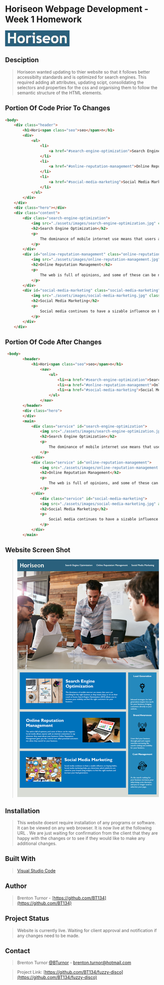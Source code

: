 # Horiseon Webpage Development - Week 1 Homework

<img src="Assets\images\horiseonlogo.JPG" alt="Horiseon Logo">

## Desciption

> Horiseon wanted updating to thier website so that it follows better accessibilty standards and is optimized for search engines. This required adding alt attributes, updating scipt, consolidating the selectors and properties for the css and organising them to follow the semantic structure of the HTML elements. 

## Portion Of Code Prior To Changes

```md
<body>
    <div class="header">
        <h1>Hori<span class="seo">seo</span>n</h1>
        <div>
            <ul>
                <li>
                    <a href="#search-engine-optimization">Search Engine Optimization</a>
                </li>
                <li>
                    <a href="#online-reputation-management">Online Reputation Management</a>
                </li>
                <li>
                    <a href="#social-media-marketing">Social Media Marketing</a>
                </li>
            </ul>
        </div>
    </div>
    <div class="hero"></div>
    <div class="content">
        <div class="search-engine-optimization">
            <img src="./assets/images/search-engine-optimization.jpg" class="float-left" />
            <h2>Search Engine Optimization</h2>
            <p>
                The dominance of mobile internet use means that users are searching for the right business as they travel, shop, or sit on their couch at home. Search Engine Optimization (SEO) allows you to increase your visibility and find the right customers for your business.
            </p>
        </div>
        <div id="online-reputation-management" class="online-reputation-management">
            <img src="./assets/images/online-reputation-management.jpg" class="float-right" />
            <h2>Online Reputation Management</h2>
            <p>
                The web is full of opinions, and some of these can be negative. Social media allows anyone with an internet connection to say whatever they want about your business. Online Reputation Management gives you the control over what potential customers see when they search for your business.
            </p>
        </div>
        <div id="social-media-marketing" class="social-media-marketing">
            <img src="./assets/images/social-media-marketing.jpg" class="float-left" />
            <h2>Social Media Marketing</h2>
            <p>
                Social media continues to have a sizable influence on buying habits. Social media marketing helps you determine which platforms are suited to your brand, using analytics to find the right markets and increase your lead generation.
            </p>
        </div>
    </div>
```

## Portion Of Code After Changes

```md
 <body>
        <header>
            <h1>Hori<span class="seo">seo</span>n</h1>
                <nav>
                    <ul>
                        <li><a href="#search-engine-optimization">Search Engine Optimization</a></li>
                        <li><a href="#online-reputation-management">Online Reputation Management</a></li>
                        <li><a href="#social-media-marketing">Social Media Marketing</a></li>
                    </ul>
                </nav>
        </header>
        <div class="hero">
        </div>
        <main>
            <div class="service" id="search-engine-optimization">
                <img src="./assets/images/search-engine-optimization.jpg" alt="Notebook with search engine optimization concepts on cover, placed on a cluttered wooden table." class="float-left" />
                <h2>Search Engine Optimization</h2>
                <p>
                    The dominance of mobile internet use means that users are searching for the right business as they travel, shop, or sit on their couch at home. Search Engine Optimization (SEO) allows you to increase your visibility and find the right customers for your business.
                </p>
            </div>
            <div class="service" id="online-reputation-management">
                <img src="./assets/images/online-reputation-management.jpg" alt="Person checking cell phone while looking at a laptop showing a graph of increasing online reputation." class="float-right" />
                <h2>Online Reputation Management</h2>
                <p>
                    The web is full of opinions, and some of these can be negative. Social media allows anyone with an internet connection to say whatever they want about your business. Online Reputation Management gives you the control over what potential customers see when they search for your business.
                </p>
            </div>
                <div class="service" id="social-media-marketing">
                <img src="./assets/images/social-media-marketing.jpg" alt="View from above of a group of people sitting around a table cluttered with social media icons and actions such as Tweet, Share, and Like." class="float-left" />
                <h2>Social Media Marketing</h2>
                <p>
                    Social media continues to have a sizable influence on buying habits. Social media marketing helps you determine which platforms are suited to your brand, using analytics to find the right markets and increase your lead generation.
                </p>
            </div>
        </main>
```

## Website Screen Shot

><img src="Assets\01-html-css-git-homework-demo.png" alt="Horiseon Webpage Screenshot">

## Installation

> This website doesnt require installation of any programs or software. It can be viewed on any web browser. It is now live at the following URL . We are just waiting for confirmation from the client that they are happy with the changes or to see if they would like to make any additional changes.

## Built With

> [Visual Studio Code](https://code.visualstudio.com/)

## Author

> Brenton Turnor - [https://github.com/BT134](https://github.com/BT134)

## Project Status

> Website is currently live. Waiting for client approval and notification if any changes need to be made. 

## Contact 

> Brenton Turnor [@BTurnor](https://twitter.com/BTurnor) - brenton.turnor@hotmail.com

> Project Link: [https://github.com/BT134/fuzzy-disco](https://github.com/BT134/fuzzy-disco)
